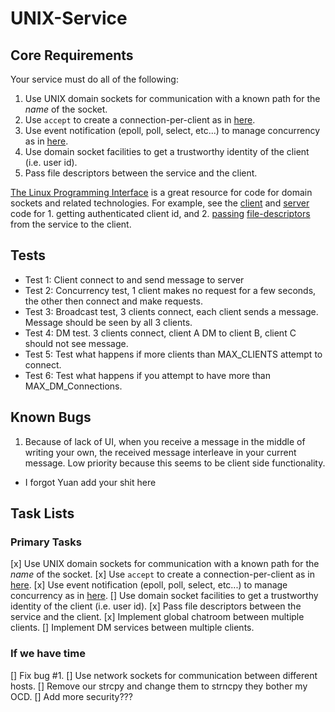 # UNIX-Service


## Core Requirements

Your service must do all of the following:

1. Use UNIX domain sockets for communication with a known path for the *name* of the socket.
2. Use `accept` to create a connection-per-client as in [here](https://gwu-cs-advos.github.io/sysprog/#communication-with-multiple-clients).
3. Use event notification (epoll, poll, select, etc...) to manage concurrency as in [here](https://gwu-cs-advos.github.io/sysprog/#event-loops-and-poll).
4. Use domain socket facilities to get a trustworthy identity of the client (i.e. user id).
5. Pass file descriptors between the service and the client.

[The Linux Programming Interface](https://man7.org/tlpi/code/index.html) is a great resource for code for domain sockets and related technologies.
For example, see the [client](https://man7.org/tlpi/code/online/dist/sockets/ud_ucase_cl.c.html) and [server](https://man7.org/tlpi/code/online/dist/sockets/ud_ucase_sv.c.html) code for 1. getting authenticated client id, and 2. [passing](https://man7.org/tlpi/code/online/dist/sockets/scm_multi_send.c.html) [file-descriptors](https://man7.org/tlpi/code/online/dist/sockets/scm_multi_recv.c.html) from the service to the client.


## Tests
- Test 1: Client connect to and send message to server
- Test 2: Concurrency test, 1 client makes no request for a few seconds, the other then connect and make requests.
- Test 3: Broadcast test, 3 clients connect, each client sends a message. Message should be seen by all 3 clients.
- Test 4: DM test. 3 clients connect, client A DM to client B, client C should not see message.
- Test 5: Test what happens if more clients than MAX_CLIENTS attempt to connect.
- Test 6: Test what happens if you attempt to have more than MAX_DM_Connections. 


## Known Bugs
1. Because of lack of UI, when you receive a message in the middle of writing your own, the received message interleave in your current message. Low priority because this seems to be client side functionality.
- I forgot Yuan add your shit here


## Task Lists
### Primary Tasks
[x] Use UNIX domain sockets for communication with a known path for the *name* of the socket.
[x] Use `accept` to create a connection-per-client as in [here](https://gwu-cs-advos.github.io/sysprog/#communication-with-multiple-clients).
[x] Use event notification (epoll, poll, select, etc...) to manage concurrency as in [here](https://gwu-cs-advos.github.io/sysprog/#event-loops-and-poll).
[] Use domain socket facilities to get a trustworthy identity of the client (i.e. user id).
[x] Pass file descriptors between the service and the client.
[x] Implement global chatroom between multiple clients.
[] Implement DM services between multiple clients.

### If we have time
[] Fix bug #1.
[] Use network sockets for communication between different hosts.
[] Remove our strcpy and change them to strncpy they bother my OCD.
[] Add more security???